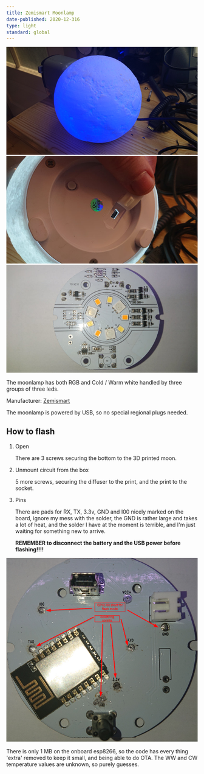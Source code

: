 ```yaml
---
title: Zemismart Moonlamp
date-published: 2020-12-316
type: light
standard: global
---
```


  ![Product image](/assets/images/Zemismart-Moonlamp/Moonlamp.jpg "Product Image")
  ![Bottom view](/assets/images/Zemismart-Moonlamp/BottomView.jpg "Bottom View")
  ![LED Layout](/assets/images/Zemismart-Moonlamp/LEDLayout.jpg "Bottom View")

The moonlamp has both RGB and Cold / Warm white handled by three groups of three leds.

Manufacturer: [Zemismart](https://www.zemismart.com/products/christmas-gift-led-remote-control-light-compatible-with-alexa-google-home-3d-printing-children-bedroom-colorful-moon-lamp-app-121)

The moonlamp is powered by USB, so no special regional plugs needed.

## How to flash

1. Open

   There are 3 screws securing the bottom to the 3D printed moon.
  
2. Unmount circuit from the box

   5 more screws, securing the diffuser to the print, and the print to the socket.

3. Pins

   There are pads for RX, TX, 3.3v, GND and I00 nicely marked on the board, ignore my mess with the solder, the GND is rather large and takes a lot of heat, and the solder I have at the moment is terrible, and I'm just waiting for something new to arrive.
   
   **REMEMBER to disconnect the battery and the USB power before flashing!!!!**
   
  ![Soldering points](/assets/images/Zemismart-Moonlamp/SolderingPoints.png "Soldering Points")

There is only 1 MB on the onboard esp8266, so the code has every thing 'extra' removed to keep it small, and being able to do OTA.
The WW and CW temperature values are unknown, so purely guesses.

